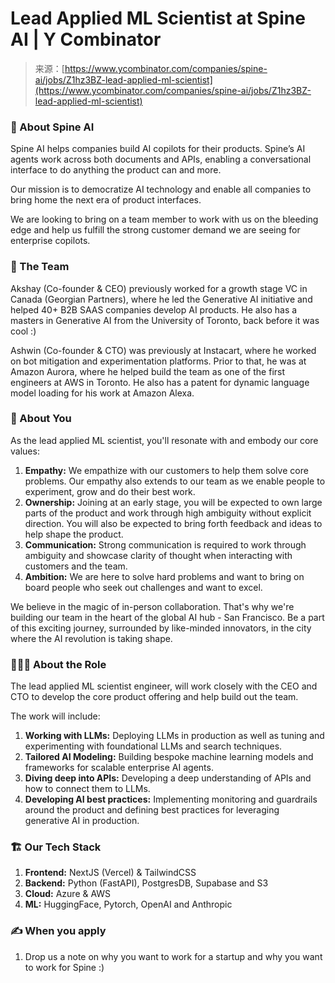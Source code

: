 <!--yml
category: 未分类
date: 2024-05-27 14:37:55
-->

# Lead Applied ML Scientist at Spine AI | Y Combinator

> 来源：[https://www.ycombinator.com/companies/spine-ai/jobs/Z1hz3BZ-lead-applied-ml-scientist](https://www.ycombinator.com/companies/spine-ai/jobs/Z1hz3BZ-lead-applied-ml-scientist)

### 🚀 About Spine AI

Spine AI helps companies build AI copilots for their products. Spine’s AI agents work across both documents and APIs, enabling a conversational interface to do anything the product can and more.

Our mission is to democratize AI technology and enable all companies to bring home the next era of product interfaces.

We are looking to bring on a team member to work with us on the bleeding edge and help us fulfill the strong customer demand we are seeing for enterprise copilots.

### 🏀 The Team

Akshay (Co-founder & CEO) previously worked for a growth stage VC in Canada (Georgian Partners), where he led the Generative AI initiative and helped 40+ B2B SAAS companies develop AI products. He also has a masters in Generative AI from the University of Toronto, back before it was cool :)

Ashwin (Co-founder & CTO) was previously at Instacart, where he worked on bot mitigation and experimentation platforms. Prior to that, he was at Amazon Aurora, where he helped build the team as one of the first engineers at AWS in Toronto. He also has a patent for dynamic language model loading for his work at Amazon Alexa.

### 🌟 About You

As the lead applied ML scientist, you'll resonate with and embody our core values:

1.  **Empathy:** We empathize with our customers to help them solve core problems. Our empathy also extends to our team as we enable people to experiment, grow and do their best work.
2.  **Ownership:** Joining at an early stage, you will be expected to own large parts of the product and work through high ambiguity without explicit direction. You will also be expected to bring forth feedback and ideas to help shape the product.
3.  **Communication:** Strong communication is required to work through ambiguity and showcase clarity of thought when interacting with customers and the team.
4.  **Ambition:** We are here to solve hard problems and want to bring on board people who seek out challenges and want to excel.

We believe in the magic of in-person collaboration. That's why we're building our team in the heart of the global AI hub - San Francisco. Be a part of this exciting journey, surrounded by like-minded innovators, in the city where the AI revolution is taking shape.

### 🧗🏻‍♀️ About the Role

The lead applied ML scientist engineer, will work closely with the CEO and CTO to develop the core product offering and help build out the team.

The work will include:

1.  **Working with LLMs:** Deploying LLMs in production as well as tuning and experimenting with foundational LLMs and search techniques.
2.  **Tailored AI Modeling:** Building bespoke machine learning models and frameworks for scalable enterprise AI agents.
3.  **Diving deep into APIs:** Developing a deep understanding of APIs and how to connect them to LLMs.
4.  **Developing AI best practices:** Implementing monitoring and guardrails around the product and defining best practices for leveraging generative AI in production.

### 🏗️ Our Tech Stack

1.  **Frontend:** NextJS (Vercel) & TailwindCSS
2.  **Backend:** Python (FastAPI), PostgresDB, Supabase and S3
3.  **Cloud:** Azure & AWS
4.  **ML:** HuggingFace, Pytorch, OpenAI and Anthropic

### ✍️ When you apply

1.  Drop us a note on why you want to work for a startup and why you want to work for Spine :)
